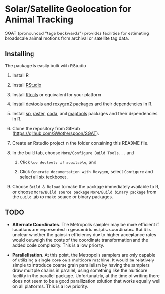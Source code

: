 # Solar/Satellite Geolocation for Animal Tracking

SGAT (pronounced "tags backwards") provides facilities for estimating
broadscale animal motions from archival or satellite tag data.


## Installing

The package is easily built with RStudio

1. Install R

2. Install [RStudio](http://www.rstudio.com)

3. Install [Rtools](http://cran.r-project.org/bin/windows/Rtools/) or
   equivalent for your platform

4. Install
   [devtools](http://cran.r-project.org/web/packages/devtools/index.html)
   and
   [roxygen2](http://cran.r-project.org/web/packages/roxygen2/index.html)
   packages and their dependencies in R.

5. Install [sp](http://cran.r-project.org/web/packages/sp/index.html),
   [raster](http://cran.r-project.org/web/packages/raster/index.html),
   [coda](http://cran.r-project.org/web/packages/coda/index.html), and
   [maptools](http://cran.r-project.org/web/packages/maptools/index.html)
   packages and their dependencies in R.

6. Clone the repository from GitHub (https://github.com/SWotherspoon/SGAT).

7. Create an Rstudio project in the folder containing this README file.

8. In the build tab, choose `More/Configure Build Tools...` and

   1. Click `Use devtools if available`, and

   2. Click `Generate documentation with Roxygen`, select `Configure`
      and select all six teckboxes.

9. Choose `Build & Reload` to make the package immediately available
    to R, or choose `More/Build source package` `More/Build binary
    package` from the `Build` tab to make source or binary packages.



## TODO

- **Alternate Coordinates**.  The Metropolis sampler may be more
  efficient if locations are represented in geocentric ecliptic
  coordinates. But it is unclear whether the gains in efficiency due
  to higher acceptance rates would outweigh the costs of the
  coordinate transformation and the added code complexity. This is a
  low priority.

- **Parallelisation**.  At this point, the Metropolis samplers are
  only capable of utilizing a single core on a multicore machine.  It
  would be relatively simple to introduce coarse grain parallelism by
  having the samplers draw multiple chains in parallel, using
  something like the multicore facility in the parallel package.
  Unfortunately, at the time of writing there does not seem to be a
  good parallization solution that works equally well on all
  platforms.  This is a low priority.
